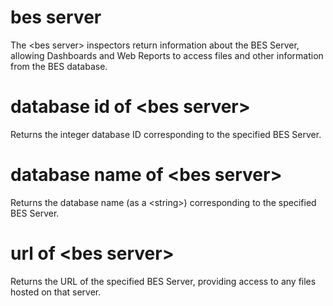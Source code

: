 # bes server

The &lt;bes server&gt; inspectors return information about the BES Server, allowing Dashboards and Web Reports to access files and other information from the BES database.

# database id of &lt;bes server&gt;

Returns the integer database ID corresponding to the specified BES Server.

# database name of &lt;bes server&gt;

Returns the database name (as a &lt;string&gt;) corresponding to the specified BES Server.

# url of &lt;bes server&gt;

Returns the URL of the specified BES Server, providing access to any files hosted on that server.
